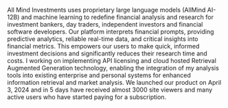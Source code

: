 All Mind Investments uses proprietary large language models (AllMind AI-12B) and machine learning to redefine financial analysis and research for investment bankers, day traders, independent investors and financial software developers. Our platform interprets financial prompts, providing predictive analytics, reliable real-time data, and critical insights into financial metrics. This empowers our users to make quick, informed investment decisions and significantly reduces their research time and costs. I working on implementing API licensing and cloud hosted Retrieval Augmented Generation technology, enabling the integration of my analysis tools into existing enterprise and personal systems for enhanced information retrieval and market analysis. We launched our product on April 3, 2024 and in 5 days have received almost 3000 site viewers and many active users who have started paying for a subscription. 
